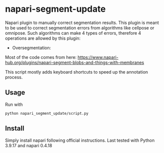 # napari-segment-update

Napari plugin to manually correct segmentation results. This plugin is meant to be used to correct segmentation errors from algorithms like cellpose or omnipose. Such algorithms can make 4 types of errors, therefore 4 operations are allowed by this plugin:

* Oversegmentation: 

Most of the code comes from here: https://www.napari-hub.org/plugins/napari-segment-blobs-and-things-with-membranes

This script mostly adds keyboard shortcuts to speed up the annotation process.

## Usage
Run with 

	python napari_segment_update/script.py
	
## Install

Simply install napari following official instructions. Last tested with Python 3.9.17 and napari 0.4.18
